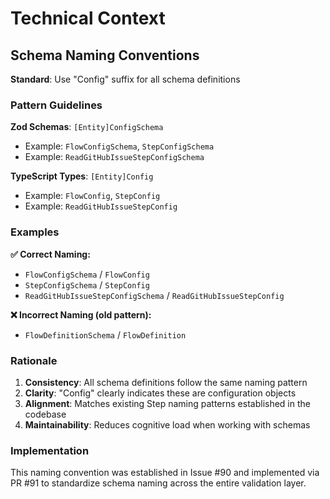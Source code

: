 # Technical Context

## Schema Naming Conventions

**Standard**: Use "Config" suffix for all schema definitions

### Pattern Guidelines

**Zod Schemas**: `[Entity]ConfigSchema`

- Example: `FlowConfigSchema`, `StepConfigSchema`
- Example: `ReadGitHubIssueStepConfigSchema`

**TypeScript Types**: `[Entity]Config`

- Example: `FlowConfig`, `StepConfig`
- Example: `ReadGitHubIssueStepConfig`

### Examples

**✅ Correct Naming:**

- `FlowConfigSchema` / `FlowConfig`
- `StepConfigSchema` / `StepConfig`
- `ReadGitHubIssueStepConfigSchema` / `ReadGitHubIssueStepConfig`

**❌ Incorrect Naming (old pattern):**

- `FlowDefinitionSchema` / `FlowDefinition`

### Rationale

1. **Consistency**: All schema definitions follow the same naming pattern
2. **Clarity**: "Config" clearly indicates these are configuration objects
3. **Alignment**: Matches existing Step naming patterns established in the codebase
4. **Maintainability**: Reduces cognitive load when working with schemas

### Implementation

This naming convention was established in Issue #90 and implemented via PR #91 to standardize schema naming across the entire validation layer.
